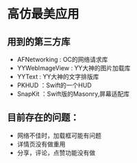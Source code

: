 # 高仿最美应用
## 用到的第三方库
  - AFNetworking   : OC的网络请求库
  - YYWebImageView : YY大神的图片加载库
  - YYText         : YY大神的文字排版库
  - PKHUD          ：Swift的一个HUD
  - SnapKit        ：Swift版的Masonry,屏幕适配库
## 目前存在的问题：
  - 网络不佳时，加载框可能有问题
  - 详情页没有做重用
  - 分享，评论，点赞功能没有做

